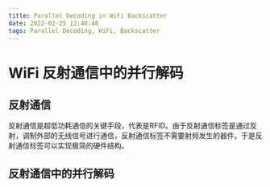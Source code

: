 ```yaml
---
title: Parallel Decoding in WiFi Backscatter
date: 2022-02-25 12:48:48
tags: Parallel Decoding, WiFi, Backscatter
---
```

# WiFi 反射通信中的并行解码

## 反射通信

反射通信是超低功耗通信的关键手段，代表是RFID。由于反射通信标签是通过反射，调制外部的无线信号进行通信，反射通信标签不需要射频发生的器件。于是反射通信标签可以实现极简的硬件结构。
## 反射通信中的并行解码
